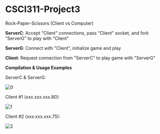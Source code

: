 # CSCI311-Project3

Rock-Paper-Scissors (Client vs Computer)

**ServerC**: Accept "Client" connections, pass "Client" socket, and fork "ServerG" to play with "Client"

**ServerG**: Connect with "Client", initialize game and play

**Client**: Request connection from "ServerC" to play game with "ServerG"

**Compilation & Usage Examples**

ServerC & ServerG:

![0](https://github.com/Medicine-Seller/CSCI311-Project3/assets/99617740/279bcb74-bcd1-43fe-8cad-44bdf0be56f2)

Client #1 (xxx.xxx.xxx.80):

![1](https://github.com/Medicine-Seller/CSCI311-Project3/assets/99617740/8be17a38-53a1-4b12-a2fc-a646cdec6c3e)

Client #2 (xxx.xxx.xxx.75):

![2](https://github.com/Medicine-Seller/CSCI311-Project3/assets/99617740/309ffc71-27b5-44e3-a378-bf273f986eab)
